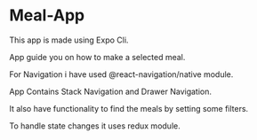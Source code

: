 # Meal-App
This app is made using Expo Cli.

App guide you on how to make a selected meal.

For Navigation i have used @react-navigation/native module.

App Contains Stack Navigation and Drawer Navigation.

It also have functionality to find the meals by setting some filters.

To handle state changes it uses redux module.

